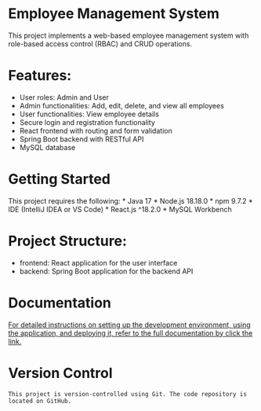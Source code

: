 # Employee Management System 
This project implements a web-based employee management system with role-based access control (RBAC) and CRUD operations.

# Features:
   * User roles: Admin and User
   * Admin functionalities: Add, edit, delete, and view all employees
   * User functionalities: View employee details
   * Secure login and registration functionality
   * React frontend with routing and form validation
   * Spring Boot backend with RESTful API
   * MySQL database

# Getting Started
 This project requires the following:
     * Java 17
     * Node.js 18.18.0
     * npm 9.7.2
     * IDE (IntelliJ IDEA or VS Code)
     * React.js ^18.2.0
     * MySQL Workbench
    
# Project Structure:
   * frontend: React application for the user interface
   * backend: Spring Boot application for the backend API
  
# Documentation
   [ For detailed instructions on setting up the development environment, using the application, and deploying it, refer to the full documentation by click the link.](https://docs.google.com/document/d/14KypzfrWNscDmSjpQmkOcZQ6srq94oWm1xcFd90li98/edit)


# Version Control
    This project is version-controlled using Git. The code repository is located on GitHub.
